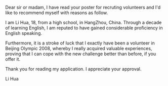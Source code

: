 Dear sir or madam,
  I have read your poster for recruting volunteers and I'd like to recommend myself with reasons as follow.

  I am Li Hua, 18, from a high school, in HangZhou, China. Through a decade of learning English, I am reputed to have gained considerable proficiency in English speaking.

  Furthermore, it is a stroke of luck that I exactly have been a volunteer in Beijing Olympic 2008, whereby I really acquired valuable experiences, proving that I can cope with the new challenge better than before, if you offer it.

  Thank you for reading my application. I appreciate your approval.

Li Hua
